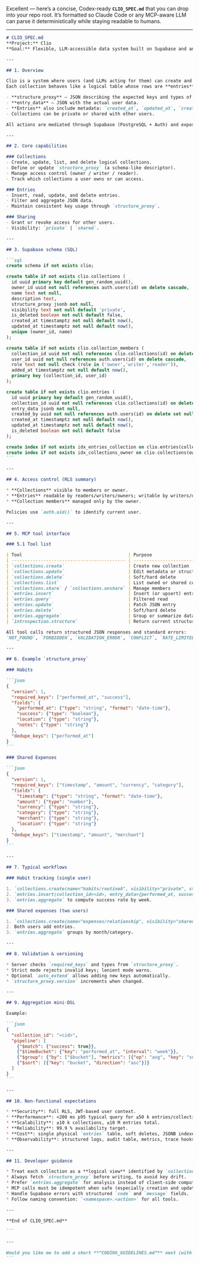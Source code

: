 Excellent — here’s a concise, Codex-ready **`CLIO_SPEC.md`** that you can drop into your repo root.
It’s formatted so Claude Code or any MCP-aware LLM can parse it deterministically while staying readable to humans.

---

````markdown
# CLIO_SPEC.md
**Project:** Clio  
**Goal:** Flexible, LLM-accessible data system built on Supabase and an MCP tool layer.

---

## 1. Overview

Clio is a system where users (and LLMs acting for them) can create and manage **named data collections**.  
Each collection behaves like a logical table whose rows are **entries** stored as JSON.

- **structure_proxy** – JSON describing the expected keys and types of entries.
- **entry_data** – JSON with the actual user data.
- **Entries** also include metadata: `created_at`, `updated_at`, `created_by`, and soft-delete flag.
- Collections can be private or shared with other users.

All actions are mediated through Supabase (PostgreSQL + Auth) and exposed to LLMs through an **MCP toolset**.

---

## 2. Core capabilities

### Collections
- Create, update, list, and delete logical collections.
- Define or update `structure_proxy` (a schema-like descriptor).
- Manage access control (owner / writer / reader).
- Track which collections a user owns or can access.

### Entries
- Insert, read, update, and delete entries.
- Filter and aggregate JSON data.
- Maintain consistent key usage through `structure_proxy`.

### Sharing
- Grant or revoke access for other users.
- Visibility: `private` | `shared`.

---

## 3. Supabase schema (SQL)

```sql
create schema if not exists clio;

create table if not exists clio.collections (
  id uuid primary key default gen_random_uuid(),
  owner_id uuid not null references auth.users(id) on delete cascade,
  name text not null,
  description text,
  structure_proxy jsonb not null,
  visibility text not null default 'private',
  is_deleted boolean not null default false,
  created_at timestamptz not null default now(),
  updated_at timestamptz not null default now(),
  unique (owner_id, name)
);

create table if not exists clio.collection_members (
  collection_id uuid not null references clio.collections(id) on delete cascade,
  user_id uuid not null references auth.users(id) on delete cascade,
  role text not null check (role in ('owner','writer','reader')),
  added_at timestamptz not null default now(),
  primary key (collection_id, user_id)
);

create table if not exists clio.entries (
  id uuid primary key default gen_random_uuid(),
  collection_id uuid not null references clio.collections(id) on delete cascade,
  entry_data jsonb not null,
  created_by uuid not null references auth.users(id) on delete set null,
  created_at timestamptz not null default now(),
  updated_at timestamptz not null default now(),
  is_deleted boolean not null default false
);

create index if not exists idx_entries_collection on clio.entries(collection_id) where is_deleted=false;
create index if not exists idx_collections_owner on clio.collections(owner_id) where is_deleted=false;
```

---

## 4. Access control (RLS summary)

* **Collections** visible to members or owner.
* **Entries** readable by readers/writers/owners; writable by writers/owners.
* **Collection members** managed only by the owner.

Policies use `auth.uid()` to identify current user.

---

## 5. MCP tool interface

### 5.1 Tool list

| Tool                                        | Purpose                          |
| ------------------------------------------- | -------------------------------- |
| `collections.create`                        | Create new collection            |
| `collections.update`                        | Edit metadata or structure_proxy |
| `collections.delete`                        | Soft/hard delete                 |
| `collections.list`                          | List owned or shared collections |
| `collections.share` / `collections.unshare` | Manage members                   |
| `entries.insert`                            | Insert (or upsert) entries       |
| `entries.query`                             | Filtered read                    |
| `entries.update`                            | Patch JSON entry                 |
| `entries.delete`                            | Soft/hard delete                 |
| `entries.aggregate`                         | Group or summarize data          |
| `introspection.structure`                   | Return current structure_proxy   |

All tool calls return structured JSON responses and standard errors:
`NOT_FOUND`, `FORBIDDEN`, `VALIDATION_ERROR`, `CONFLICT`, `RATE_LIMITED`, `INTERNAL`.

---

## 6. Example `structure_proxy`

### Habits

```json
{
  "version": 1,
  "required_keys": ["performed_at", "success"],
  "fields": {
    "performed_at": {"type": "string", "format": "date-time"},
    "success": {"type": "boolean"},
    "location": {"type": "string"},
    "notes": {"type": "string"}
  },
  "dedupe_keys": ["performed_at"]
}
```

### Shared Expenses

```json
{
  "version": 1,
  "required_keys": ["timestamp", "amount", "currency", "category"],
  "fields": {
    "timestamp": {"type": "string", "format": "date-time"},
    "amount": {"type": "number"},
    "currency": {"type": "string"},
    "category": {"type": "string"},
    "merchant": {"type": "string"},
    "location": {"type": "string"}
  },
  "dedupe_keys": ["timestamp", "amount", "merchant"]
}
```

---

## 7. Typical workflows

### Habit tracking (single user)

1. `collections.create(name="habits/routineA", visibility="private", structure_proxy=...)`
2. `entries.insert(collection_id=<id>, entry_data={performed_at, success, ...})`
3. `entries.aggregate` to compute success rate by week.

### Shared expenses (two users)

1. `collections.create(name="expenses/relationship", visibility="shared", members=[userA:owner, userB:writer])`
2. Both users add entries.
3. `entries.aggregate` groups by month/category.

---

## 8. Validation & versioning

* Server checks `required_keys` and types from `structure_proxy`.
* Strict mode rejects invalid keys; lenient mode warns.
* Optional `auto_extend` allows adding new keys automatically.
* `structure_proxy.version` increments when changed.

---

## 9. Aggregation mini-DSL

Example:

```json
{
  "collection_id": "<cid>",
  "pipeline": [
    {"$match": {"success": true}},
    {"$timeBucket": {"key": "performed_at", "interval": "week"}},
    {"$group": {"by": ["$bucket"], "metrics": [{"op": "avg", "key": "success"}]}},
    {"$sort": [{"key": "bucket", "direction": "asc"}]}
  ]
}
```

---

## 10. Non-functional expectations

* **Security**: full RLS, JWT-based user context.
* **Performance**: <200 ms p95 typical query for ≤50 k entries/collection.
* **Scalability**: ≥10 k collections, ≥10 M entries total.
* **Reliability**: 99.9 % availability target.
* **Cost**: single physical `entries` table, soft deletes, JSONB indexes only as needed.
* **Observability**: structured logs, audit table, metrics, trace hooks.

---

## 11. Developer guidance

* Treat each collection as a **logical view** identified by `collection_id`.
* Always fetch `structure_proxy` before writing, to avoid key drift.
* Prefer `entries.aggregate` for analysis instead of client-side computation.
* MCP calls must be idempotent when safe (especially creation and updates).
* Handle Supabase errors with structured `code` and `message` fields.
* Follow naming convention: `<namespace>.<action>` for all tools.

---

**End of CLIO_SPEC.md**

```

---

Would you like me to add a short **“CODING_GUIDELINES.md”** next (with naming, file layout, and how MCP connects to Supabase for local dev)? That would make Codex’s workspace fully self-contained.
```
